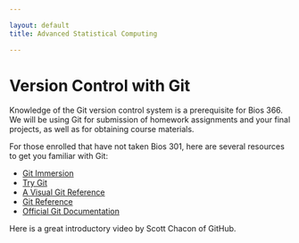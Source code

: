 ```yaml
---

layout: default
title: Advanced Statistical Computing

---
```


# Version Control with Git

Knowledge of the Git version control system is a prerequisite for Bios 366. We will be using Git for submission of homework assignments and your final projects, as well as for obtaining course materials.

For those enrolled that have not taken Bios 301, here are several resources to get you familiar with Git:

* [Git Immersion](http://gitimmersion.com)
* [Try Git](http://try.github.io//levels/1/challenges/1)
* [A Visual Git Reference](http://marklodato.github.io/visual-git-guide/index-en.html)
* [Git Reference](http://gitref.org)
* [Official Git Documentation](http://git-scm.com/docs)

Here is a great introductory video by Scott Chacon of GitHub.

<object width="480" height="385"><param name="movie" value="http://www.youtube.com/v/ZDR433b0HJY&amp;hl=en_US&amp;fs=1"></param><param name="allowFullScreen" value="true"></param><param name="allowscriptaccess" value="always"></param><embed src="http://www.youtube.com/v/ZDR433b0HJY&amp;hl=en_US&amp;fs=1" type="application/x-shockwave-flash" allowscriptaccess="always" allowfullscreen="true" width="480" height="385"></embed></object>
